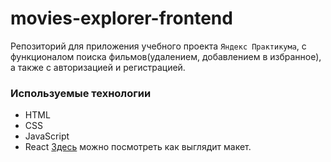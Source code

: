 # movies-explorer-frontend
Репозиторий для приложения учебного проекта `Яндекс Практикума`, с функционалом поиска фильмов(удалением, добавлением в избранное), а также с авторизацией и регистрацией.

### Используемые технологии

* HTML
* CSS
* JavaScript
* React
  [Здесь](https://www.figma.com/file/viiAj1HV3AftwMjBZ1bMKN/Diploma-(Copy)?node-id=932%3A3806) можно посмотреть как выглядит макет.